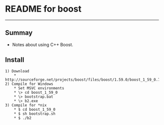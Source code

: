 # **README for boost**
***

## **Summay**
  * Notes about using C++ Boost.

## **Install**
    1) Download
        * http://sourceforge.net/projects/boost/files/boost/1.59.0/boost_1_59_0.7z/download
    2) Compile for Windows
        * Set MSVC environments
        * \> cd boost_1_59_0
        * \> bootstrap.bat
        * \> b2.exe
    3) Compile for *nix
        * $ cd boost_1_59_0
        * $ sh bootstrap.sh
        * $ ./b2
